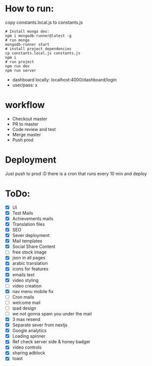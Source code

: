 # How to run:
copy constants.local.js to constants.js
```
# Install mongo dev:
npm i mongodb-runner@latest -g
# run mongo
mongodb-runner start
# install project dependencies
cp constants.local.js constants.js
npm i
# run project
npm run dev
npm run server
```

* dashboard locally: localhost:4000/dashboard/login
* user/pass: x

# workflow
* Checkout master
* PR to master
* Code review and test
* Merge master
* Push prod

# Deployment
Just push to prod :D
there is a cron that runs every 10 min and deploy

# ToDo:
- [X] UI
- [x] Test Mails
- [X] Achievements mails
- [X] Translation files
- [X] SEO
- [X] Sever deployment
- [X] Mail templates
- [X] Social Share Content
- [ ] free stock image
- [X] json in all pages
- [X] arabic translation
- [X] icons for features
- [X] emails text
- [X] video styling
- [ ] video creation
- [X] nav menu mobile fix
- [ ] Cron mails
- [ ] welcome mail
- [ ] ipad design 
- [ ] we not gonna spam you under the mail
- [X] 3 max resend
- [X] Separate sever from nextjs
- [X] Google analytics
- [X] Loading spinner
- [X] Ref check server side & honey badger
- [X] video controls
- [X] sharing adblock
- [X] toast
